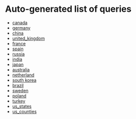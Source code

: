 # Auto-generated list of queries

* [canada](https://sophox.org/sophox/#%0A%23defaultView%3AMapRegions%0A%23%20version%208%0ASELECT%0A%20%20%28if%28bound%28%3Fid2%29%2C%3Fid2%2C%3Fid%29%20as%20%3Fid%29%0A%20%20%3Fiso_3166_2%20%3Flabel_en%20%3Flabel_fr%0AWHERE%20%7B%0A%23%20Using%20nested%20query%20to%20ensure%20there%20is%20only%20one%20%3Fid2%20value%0A%7BSELECT%0A%20%20%3Fid%0A%20%20%28SAMPLE%28%3Fid2%29%20as%20%3Fid2%29%0A%20%20%28SAMPLE%28%3Fiso_3166_2%29%20as%20%3Fiso_3166_2%29%0A%20%20%28SAMPLE%28%3Flabel_en%29%20as%20%3Flabel_en%29%0A%20%20%28SAMPLE%28%3Flabel_fr%29%20as%20%3Flabel_fr%29%0AWHERE%20%7B%0A%20%20%23%20List%20of%20regions%2C%20whose%20sub-regions%20we%20want.%0A%20%20VALUES%20%3Fentity%20%7B%20wd%3AQ16%20%7D%0A%0A%20%20%23%20P150%20%3D%20%22contains%20administrative%20territorial%20entity%22%0A%20%20%3Fentity%20wdt%3AP150%20%3Fid%20.%0A%0A%0A%0A%20%20OPTIONAL%20%7B%20%3Fid%20rdfs%3Alabel%20%3Flabel_en%20.%20FILTER%28LANG%28%3Flabel_en%29%20%3D%20%22en%22%29%20%7D%0A%20%20OPTIONAL%20%7B%20%3Fid%20rdfs%3Alabel%20%3Flabel_fr%20.%20FILTER%28LANG%28%3Flabel_fr%29%20%3D%20%22fr%22%29%20%7D%0A%20%20OPTIONAL%20%7B%20%3Fid%20wdt%3AP300%20%3Fiso_3166_2%20%7D%0A%7D%0A%23%20remove%20possible%20ID%20duplicates%0AGROUP%20BY%20%3Fid%7D%0A%7D%0A)
* [germany](https://sophox.org/sophox/#%0A%23defaultView%3AMapRegions%0A%23%20version%208%0ASELECT%0A%20%20%28if%28bound%28%3Fid2%29%2C%3Fid2%2C%3Fid%29%20as%20%3Fid%29%0A%20%20%3Fiso_3166_2%20%3Flabel_en%20%3Flabel_de%0AWHERE%20%7B%0A%23%20Using%20nested%20query%20to%20ensure%20there%20is%20only%20one%20%3Fid2%20value%0A%7BSELECT%0A%20%20%3Fid%0A%20%20%28SAMPLE%28%3Fid2%29%20as%20%3Fid2%29%0A%20%20%28SAMPLE%28%3Fiso_3166_2%29%20as%20%3Fiso_3166_2%29%0A%20%20%28SAMPLE%28%3Flabel_en%29%20as%20%3Flabel_en%29%0A%20%20%28SAMPLE%28%3Flabel_de%29%20as%20%3Flabel_de%29%0AWHERE%20%7B%0A%20%20%23%20List%20of%20regions%2C%20whose%20sub-regions%20we%20want.%0A%20%20VALUES%20%3Fentity%20%7B%20wd%3AQ183%20%7D%0A%0A%20%20%23%20P150%20%3D%20%22contains%20administrative%20territorial%20entity%22%0A%20%20%3Fentity%20wdt%3AP150%20%3Fid%20.%0A%0A%0A%0A%20%20OPTIONAL%20%7B%20%3Fid%20rdfs%3Alabel%20%3Flabel_en%20.%20FILTER%28LANG%28%3Flabel_en%29%20%3D%20%22en%22%29%20%7D%0A%20%20OPTIONAL%20%7B%20%3Fid%20rdfs%3Alabel%20%3Flabel_de%20.%20FILTER%28LANG%28%3Flabel_de%29%20%3D%20%22de%22%29%20%7D%0A%20%20OPTIONAL%20%7B%20%3Fid%20wdt%3AP300%20%3Fiso_3166_2%20%7D%0A%7D%0A%23%20remove%20possible%20ID%20duplicates%0AGROUP%20BY%20%3Fid%7D%0A%7D%0A)
* [china](https://sophox.org/sophox/#%0A%23defaultView%3AMapRegions%0A%23%20version%208%0ASELECT%0A%20%20%28if%28bound%28%3Fid2%29%2C%3Fid2%2C%3Fid%29%20as%20%3Fid%29%0A%20%20%3Fiso_3166_2%20%3Flabel_en%20%3Flabel_zh%0AWHERE%20%7B%0A%23%20Using%20nested%20query%20to%20ensure%20there%20is%20only%20one%20%3Fid2%20value%0A%7BSELECT%0A%20%20%3Fid%0A%20%20%28SAMPLE%28%3Fid2%29%20as%20%3Fid2%29%0A%20%20%28SAMPLE%28%3Fiso_3166_2%29%20as%20%3Fiso_3166_2%29%0A%20%20%28SAMPLE%28%3Flabel_en%29%20as%20%3Flabel_en%29%0A%20%20%28SAMPLE%28%3Flabel_zh%29%20as%20%3Flabel_zh%29%0AWHERE%20%7B%0A%20%20%23%20List%20of%20regions%2C%20whose%20sub-regions%20we%20want.%0A%20%20VALUES%20%3Fentity%20%7B%20wd%3AQ148%20%7D%0A%0A%20%20%23%20P150%20%3D%20%22contains%20administrative%20territorial%20entity%22%0A%20%20%3Fentity%20wdt%3AP150%20%3Fid%20.%0A%0A%0A%0A%20%20OPTIONAL%20%7B%20%3Fid%20rdfs%3Alabel%20%3Flabel_en%20.%20FILTER%28LANG%28%3Flabel_en%29%20%3D%20%22en%22%29%20%7D%0A%20%20OPTIONAL%20%7B%20%3Fid%20rdfs%3Alabel%20%3Flabel_zh%20.%20FILTER%28LANG%28%3Flabel_zh%29%20%3D%20%22zh%22%29%20%7D%0A%20%20OPTIONAL%20%7B%20%3Fid%20wdt%3AP300%20%3Fiso_3166_2%20%7D%0A%7D%0A%23%20remove%20possible%20ID%20duplicates%0AGROUP%20BY%20%3Fid%7D%0A%7D%0A)
* [united_kingdom](https://sophox.org/sophox/#%0A%23defaultView%3AMapRegions%0A%23%20version%208%0ASELECT%0A%20%20%28if%28bound%28%3Fid2%29%2C%3Fid2%2C%3Fid%29%20as%20%3Fid%29%0A%20%20%3Fiso_3166_2%20%3Flabel_en%0AWHERE%20%7B%0A%23%20Using%20nested%20query%20to%20ensure%20there%20is%20only%20one%20%3Fid2%20value%0A%7BSELECT%0A%20%20%3Fid%0A%20%20%28SAMPLE%28%3Fid2%29%20as%20%3Fid2%29%0A%20%20%28SAMPLE%28%3Fiso_3166_2%29%20as%20%3Fiso_3166_2%29%0A%20%20%28SAMPLE%28%3Flabel_en%29%20as%20%3Flabel_en%29%0AWHERE%20%7B%0A%20%20%23%20List%20of%20regions%2C%20whose%20sub-regions%20we%20want.%0A%20%20VALUES%20%3Fentity%20%7B%20wd%3AQ145%20%7D%0A%0A%20%20%23%20P150%20%3D%20%22contains%20administrative%20territorial%20entity%22%0A%20%20%3Fentity%20wdt%3AP150%20%3Fid%20.%0A%0A%0A%0A%20%20OPTIONAL%20%7B%20%3Fid%20rdfs%3Alabel%20%3Flabel_en%20.%20FILTER%28LANG%28%3Flabel_en%29%20%3D%20%22en%22%29%20%7D%0A%20%20OPTIONAL%20%7B%20%3Fid%20wdt%3AP300%20%3Fiso_3166_2%20%7D%0A%7D%0A%23%20remove%20possible%20ID%20duplicates%0AGROUP%20BY%20%3Fid%7D%0A%7D%0A)
* [france](https://sophox.org/sophox/#%0A%23defaultView%3AMapRegions%0A%23%20version%208%0ASELECT%0A%20%20%28if%28bound%28%3Fid2%29%2C%3Fid2%2C%3Fid%29%20as%20%3Fid%29%0A%20%20%3Fiso_3166_2%20%3Flabel_en%20%3Flabel_fr%0AWHERE%20%7B%0A%23%20Using%20nested%20query%20to%20ensure%20there%20is%20only%20one%20%3Fid2%20value%0A%7BSELECT%0A%20%20%3Fid%0A%20%20%28SAMPLE%28%3Fid2%29%20as%20%3Fid2%29%0A%20%20%28SAMPLE%28%3Fiso_3166_2%29%20as%20%3Fiso_3166_2%29%0A%20%20%28SAMPLE%28%3Flabel_en%29%20as%20%3Flabel_en%29%0A%20%20%28SAMPLE%28%3Flabel_fr%29%20as%20%3Flabel_fr%29%0AWHERE%20%7B%0A%20%20%23%20List%20of%20regions%2C%20whose%20sub-regions%20we%20want.%0A%20%20VALUES%20%3Fentity%20%7B%20wd%3AQ142%20%7D%0A%0A%20%20%23%20P150%20%3D%20%22contains%20administrative%20territorial%20entity%22%0A%20%20%3Fentity%20wdt%3AP150%20%3Fid%20.%0A%0A%0A%0A%20%20OPTIONAL%20%7B%20%3Fid%20rdfs%3Alabel%20%3Flabel_en%20.%20FILTER%28LANG%28%3Flabel_en%29%20%3D%20%22en%22%29%20%7D%0A%20%20OPTIONAL%20%7B%20%3Fid%20rdfs%3Alabel%20%3Flabel_fr%20.%20FILTER%28LANG%28%3Flabel_fr%29%20%3D%20%22fr%22%29%20%7D%0A%20%20OPTIONAL%20%7B%20%3Fid%20wdt%3AP300%20%3Fiso_3166_2%20%7D%0A%7D%0A%23%20remove%20possible%20ID%20duplicates%0AGROUP%20BY%20%3Fid%7D%0A%7D%0A)
* [spain](https://sophox.org/sophox/#%0A%23defaultView%3AMapRegions%0A%23%20version%208%0ASELECT%0A%20%20%28if%28bound%28%3Fid2%29%2C%3Fid2%2C%3Fid%29%20as%20%3Fid%29%0A%20%20%3Fiso_3166_2%20%3Flabel_en%20%3Flabel_es%0AWHERE%20%7B%0A%23%20Using%20nested%20query%20to%20ensure%20there%20is%20only%20one%20%3Fid2%20value%0A%7BSELECT%0A%20%20%3Fid%0A%20%20%28SAMPLE%28%3Fid2%29%20as%20%3Fid2%29%0A%20%20%28SAMPLE%28%3Fiso_3166_2%29%20as%20%3Fiso_3166_2%29%0A%20%20%28SAMPLE%28%3Flabel_en%29%20as%20%3Flabel_en%29%0A%20%20%28SAMPLE%28%3Flabel_es%29%20as%20%3Flabel_es%29%0AWHERE%20%7B%0A%20%20%23%20List%20of%20regions%2C%20whose%20sub-regions%20we%20want.%0A%20%20VALUES%20%3Fentity%20%7B%20wd%3AQ29%20%7D%0A%0A%20%20%23%20P150%20%3D%20%22contains%20administrative%20territorial%20entity%22%0A%20%20%3Fentity%20wdt%3AP150%20%3Fid%20.%0A%0A%0A%0A%20%20OPTIONAL%20%7B%20%3Fid%20rdfs%3Alabel%20%3Flabel_en%20.%20FILTER%28LANG%28%3Flabel_en%29%20%3D%20%22en%22%29%20%7D%0A%20%20OPTIONAL%20%7B%20%3Fid%20rdfs%3Alabel%20%3Flabel_es%20.%20FILTER%28LANG%28%3Flabel_es%29%20%3D%20%22es%22%29%20%7D%0A%20%20OPTIONAL%20%7B%20%3Fid%20wdt%3AP300%20%3Fiso_3166_2%20%7D%0A%7D%0A%23%20remove%20possible%20ID%20duplicates%0AGROUP%20BY%20%3Fid%7D%0A%7D%0A)
* [russia](https://sophox.org/sophox/#%0A%23defaultView%3AMapRegions%0A%23%20version%208%0ASELECT%0A%20%20%28if%28bound%28%3Fid2%29%2C%3Fid2%2C%3Fid%29%20as%20%3Fid%29%0A%20%20%3Fiso_3166_2%20%3Flabel_en%20%3Flabel_ru%0AWHERE%20%7B%0A%23%20Using%20nested%20query%20to%20ensure%20there%20is%20only%20one%20%3Fid2%20value%0A%7BSELECT%0A%20%20%3Fid%0A%20%20%28SAMPLE%28%3Fid2%29%20as%20%3Fid2%29%0A%20%20%28SAMPLE%28%3Fiso_3166_2%29%20as%20%3Fiso_3166_2%29%0A%20%20%28SAMPLE%28%3Flabel_en%29%20as%20%3Flabel_en%29%0A%20%20%28SAMPLE%28%3Flabel_ru%29%20as%20%3Flabel_ru%29%0AWHERE%20%7B%0A%20%20%23%20List%20of%20regions%2C%20whose%20sub-regions%20we%20want.%0A%20%20VALUES%20%3Fentity%20%7B%20wd%3AQ159%20%7D%0A%0A%20%20%23%20P150%20%3D%20%22contains%20administrative%20territorial%20entity%22%0A%20%20%3Fentity%20wdt%3AP150%20%3Fid%20.%0A%0A%0A%0A%20%20OPTIONAL%20%7B%20%3Fid%20rdfs%3Alabel%20%3Flabel_en%20.%20FILTER%28LANG%28%3Flabel_en%29%20%3D%20%22en%22%29%20%7D%0A%20%20OPTIONAL%20%7B%20%3Fid%20rdfs%3Alabel%20%3Flabel_ru%20.%20FILTER%28LANG%28%3Flabel_ru%29%20%3D%20%22ru%22%29%20%7D%0A%20%20OPTIONAL%20%7B%20%3Fid%20wdt%3AP300%20%3Fiso_3166_2%20%7D%0A%7D%0A%23%20remove%20possible%20ID%20duplicates%0AGROUP%20BY%20%3Fid%7D%0A%7D%0A)
* [india](https://sophox.org/sophox/#%0A%23defaultView%3AMapRegions%0A%23%20version%208%0ASELECT%0A%20%20%28if%28bound%28%3Fid2%29%2C%3Fid2%2C%3Fid%29%20as%20%3Fid%29%0A%20%20%3Fiso_3166_2%20%3Flabel_en%0AWHERE%20%7B%0A%23%20Using%20nested%20query%20to%20ensure%20there%20is%20only%20one%20%3Fid2%20value%0A%7BSELECT%0A%20%20%3Fid%0A%20%20%28SAMPLE%28%3Fid2%29%20as%20%3Fid2%29%0A%20%20%28SAMPLE%28%3Fiso_3166_2%29%20as%20%3Fiso_3166_2%29%0A%20%20%28SAMPLE%28%3Flabel_en%29%20as%20%3Flabel_en%29%0AWHERE%20%7B%0A%20%20%23%20List%20of%20regions%2C%20whose%20sub-regions%20we%20want.%0A%20%20VALUES%20%3Fentity%20%7B%20wd%3AQ668%20%7D%0A%0A%20%20%23%20P150%20%3D%20%22contains%20administrative%20territorial%20entity%22%0A%20%20%3Fentity%20wdt%3AP150%20%3Fid%20.%0A%0A%0A%0A%20%20OPTIONAL%20%7B%20%3Fid%20rdfs%3Alabel%20%3Flabel_en%20.%20FILTER%28LANG%28%3Flabel_en%29%20%3D%20%22en%22%29%20%7D%0A%20%20OPTIONAL%20%7B%20%3Fid%20wdt%3AP300%20%3Fiso_3166_2%20%7D%0A%7D%0A%23%20remove%20possible%20ID%20duplicates%0AGROUP%20BY%20%3Fid%7D%0A%7D%0A)
* [japan](https://sophox.org/sophox/#%0A%23defaultView%3AMapRegions%0A%23%20version%208%0ASELECT%0A%20%20%28if%28bound%28%3Fid2%29%2C%3Fid2%2C%3Fid%29%20as%20%3Fid%29%0A%20%20%3Fiso_3166_2%20%3Flabel_en%20%3Flabel_ja%0AWHERE%20%7B%0A%23%20Using%20nested%20query%20to%20ensure%20there%20is%20only%20one%20%3Fid2%20value%0A%7BSELECT%0A%20%20%3Fid%0A%20%20%28SAMPLE%28%3Fid2%29%20as%20%3Fid2%29%0A%20%20%28SAMPLE%28%3Fiso_3166_2%29%20as%20%3Fiso_3166_2%29%0A%20%20%28SAMPLE%28%3Flabel_en%29%20as%20%3Flabel_en%29%0A%20%20%28SAMPLE%28%3Flabel_ja%29%20as%20%3Flabel_ja%29%0AWHERE%20%7B%0A%20%20%23%20List%20of%20regions%2C%20whose%20sub-regions%20we%20want.%0A%20%20VALUES%20%3Fentity%20%7B%20wd%3AQ17%20%7D%0A%0A%20%20%23%20P150%20%3D%20%22contains%20administrative%20territorial%20entity%22%0A%20%20%3Fentity%20wdt%3AP150%20%3Fid%20.%0A%0A%0A%0A%20%20OPTIONAL%20%7B%20%3Fid%20rdfs%3Alabel%20%3Flabel_en%20.%20FILTER%28LANG%28%3Flabel_en%29%20%3D%20%22en%22%29%20%7D%0A%20%20OPTIONAL%20%7B%20%3Fid%20rdfs%3Alabel%20%3Flabel_ja%20.%20FILTER%28LANG%28%3Flabel_ja%29%20%3D%20%22ja%22%29%20%7D%0A%20%20OPTIONAL%20%7B%20%3Fid%20wdt%3AP300%20%3Fiso_3166_2%20%7D%0A%7D%0A%23%20remove%20possible%20ID%20duplicates%0AGROUP%20BY%20%3Fid%7D%0A%7D%0A)
* [australia](https://sophox.org/sophox/#%0A%23defaultView%3AMapRegions%0A%23%20version%208%0ASELECT%0A%20%20%28if%28bound%28%3Fid2%29%2C%3Fid2%2C%3Fid%29%20as%20%3Fid%29%0A%20%20%3Fiso_3166_2%20%3Flabel_en%0AWHERE%20%7B%0A%23%20Using%20nested%20query%20to%20ensure%20there%20is%20only%20one%20%3Fid2%20value%0A%7BSELECT%0A%20%20%3Fid%0A%20%20%28SAMPLE%28%3Fid2%29%20as%20%3Fid2%29%0A%20%20%28SAMPLE%28%3Fiso_3166_2%29%20as%20%3Fiso_3166_2%29%0A%20%20%28SAMPLE%28%3Flabel_en%29%20as%20%3Flabel_en%29%0AWHERE%20%7B%0A%20%20%23%20List%20of%20regions%2C%20whose%20sub-regions%20we%20want.%0A%20%20VALUES%20%3Fentity%20%7B%20wd%3AQ408%20%7D%0A%0A%20%20%23%20P150%20%3D%20%22contains%20administrative%20territorial%20entity%22%0A%20%20%3Fentity%20wdt%3AP150%20%3Fid%20.%0A%0A%0A%0A%20%20OPTIONAL%20%7B%20%3Fid%20rdfs%3Alabel%20%3Flabel_en%20.%20FILTER%28LANG%28%3Flabel_en%29%20%3D%20%22en%22%29%20%7D%0A%20%20OPTIONAL%20%7B%20%3Fid%20wdt%3AP300%20%3Fiso_3166_2%20%7D%0A%7D%0A%23%20remove%20possible%20ID%20duplicates%0AGROUP%20BY%20%3Fid%7D%0A%7D%0A)
* [netherland](https://sophox.org/sophox/#%0A%23defaultView%3AMapRegions%0A%23%20version%208%0ASELECT%0A%20%20%28if%28bound%28%3Fid2%29%2C%3Fid2%2C%3Fid%29%20as%20%3Fid%29%0A%20%20%3Fiso_3166_2%20%3Flabel_en%20%3Flabel_nl%0AWHERE%20%7B%0A%23%20Using%20nested%20query%20to%20ensure%20there%20is%20only%20one%20%3Fid2%20value%0A%7BSELECT%0A%20%20%3Fid%0A%20%20%28SAMPLE%28%3Fid2%29%20as%20%3Fid2%29%0A%20%20%28SAMPLE%28%3Fiso_3166_2%29%20as%20%3Fiso_3166_2%29%0A%20%20%28SAMPLE%28%3Flabel_en%29%20as%20%3Flabel_en%29%0A%20%20%28SAMPLE%28%3Flabel_nl%29%20as%20%3Flabel_nl%29%0AWHERE%20%7B%0A%20%20%23%20List%20of%20regions%2C%20whose%20sub-regions%20we%20want.%0A%20%20VALUES%20%3Fentity%20%7B%20wd%3AQ55%20%7D%0A%0A%20%20%23%20P150%20%3D%20%22contains%20administrative%20territorial%20entity%22%0A%20%20%3Fentity%20wdt%3AP150%20%3Fid%20.%0A%0A%0A%0A%20%20OPTIONAL%20%7B%20%3Fid%20rdfs%3Alabel%20%3Flabel_en%20.%20FILTER%28LANG%28%3Flabel_en%29%20%3D%20%22en%22%29%20%7D%0A%20%20OPTIONAL%20%7B%20%3Fid%20rdfs%3Alabel%20%3Flabel_nl%20.%20FILTER%28LANG%28%3Flabel_nl%29%20%3D%20%22nl%22%29%20%7D%0A%20%20OPTIONAL%20%7B%20%3Fid%20wdt%3AP300%20%3Fiso_3166_2%20%7D%0A%7D%0A%23%20remove%20possible%20ID%20duplicates%0AGROUP%20BY%20%3Fid%7D%0A%7D%0A)
* [south korea](https://sophox.org/sophox/#%0A%23defaultView%3AMapRegions%0A%23%20version%208%0ASELECT%0A%20%20%28if%28bound%28%3Fid2%29%2C%3Fid2%2C%3Fid%29%20as%20%3Fid%29%0A%20%20%3Fiso_3166_2%20%3Flabel_en%20%3Flabel_ko%0AWHERE%20%7B%0A%23%20Using%20nested%20query%20to%20ensure%20there%20is%20only%20one%20%3Fid2%20value%0A%7BSELECT%0A%20%20%3Fid%0A%20%20%28SAMPLE%28%3Fid2%29%20as%20%3Fid2%29%0A%20%20%28SAMPLE%28%3Fiso_3166_2%29%20as%20%3Fiso_3166_2%29%0A%20%20%28SAMPLE%28%3Flabel_en%29%20as%20%3Flabel_en%29%0A%20%20%28SAMPLE%28%3Flabel_ko%29%20as%20%3Flabel_ko%29%0AWHERE%20%7B%0A%20%20%23%20List%20of%20regions%2C%20whose%20sub-regions%20we%20want.%0A%20%20VALUES%20%3Fentity%20%7B%20wd%3AQ884%20%7D%0A%0A%20%20%23%20P150%20%3D%20%22contains%20administrative%20territorial%20entity%22%0A%20%20%3Fentity%20wdt%3AP150%20%3Fid%20.%0A%0A%0A%0A%20%20OPTIONAL%20%7B%20%3Fid%20rdfs%3Alabel%20%3Flabel_en%20.%20FILTER%28LANG%28%3Flabel_en%29%20%3D%20%22en%22%29%20%7D%0A%20%20OPTIONAL%20%7B%20%3Fid%20rdfs%3Alabel%20%3Flabel_ko%20.%20FILTER%28LANG%28%3Flabel_ko%29%20%3D%20%22ko%22%29%20%7D%0A%20%20OPTIONAL%20%7B%20%3Fid%20wdt%3AP300%20%3Fiso_3166_2%20%7D%0A%7D%0A%23%20remove%20possible%20ID%20duplicates%0AGROUP%20BY%20%3Fid%7D%0A%7D%0A)
* [brazil](https://sophox.org/sophox/#%0A%23defaultView%3AMapRegions%0A%23%20version%208%0ASELECT%0A%20%20%28if%28bound%28%3Fid2%29%2C%3Fid2%2C%3Fid%29%20as%20%3Fid%29%0A%20%20%3Fiso_3166_2%20%3Flabel_en%20%3Flabel_pt%0AWHERE%20%7B%0A%23%20Using%20nested%20query%20to%20ensure%20there%20is%20only%20one%20%3Fid2%20value%0A%7BSELECT%0A%20%20%3Fid%0A%20%20%28SAMPLE%28%3Fid2%29%20as%20%3Fid2%29%0A%20%20%28SAMPLE%28%3Fiso_3166_2%29%20as%20%3Fiso_3166_2%29%0A%20%20%28SAMPLE%28%3Flabel_en%29%20as%20%3Flabel_en%29%0A%20%20%28SAMPLE%28%3Flabel_pt%29%20as%20%3Flabel_pt%29%0AWHERE%20%7B%0A%20%20%23%20List%20of%20regions%2C%20whose%20sub-regions%20we%20want.%0A%20%20VALUES%20%3Fentity%20%7B%20wd%3AQ155%20%7D%0A%0A%20%20%23%20P150%20%3D%20%22contains%20administrative%20territorial%20entity%22%0A%20%20%3Fentity%20wdt%3AP150%20%3Fid%20.%0A%0A%0A%0A%20%20OPTIONAL%20%7B%20%3Fid%20rdfs%3Alabel%20%3Flabel_en%20.%20FILTER%28LANG%28%3Flabel_en%29%20%3D%20%22en%22%29%20%7D%0A%20%20OPTIONAL%20%7B%20%3Fid%20rdfs%3Alabel%20%3Flabel_pt%20.%20FILTER%28LANG%28%3Flabel_pt%29%20%3D%20%22pt%22%29%20%7D%0A%20%20OPTIONAL%20%7B%20%3Fid%20wdt%3AP300%20%3Fiso_3166_2%20%7D%0A%7D%0A%23%20remove%20possible%20ID%20duplicates%0AGROUP%20BY%20%3Fid%7D%0A%7D%0A)
* [sweden](https://sophox.org/sophox/#%0A%23defaultView%3AMapRegions%0A%23%20version%208%0ASELECT%0A%20%20%28if%28bound%28%3Fid2%29%2C%3Fid2%2C%3Fid%29%20as%20%3Fid%29%0A%20%20%3Fiso_3166_2%20%3Flabel_en%20%3Flabel_sv%0AWHERE%20%7B%0A%23%20Using%20nested%20query%20to%20ensure%20there%20is%20only%20one%20%3Fid2%20value%0A%7BSELECT%0A%20%20%3Fid%0A%20%20%28SAMPLE%28%3Fid2%29%20as%20%3Fid2%29%0A%20%20%28SAMPLE%28%3Fiso_3166_2%29%20as%20%3Fiso_3166_2%29%0A%20%20%28SAMPLE%28%3Flabel_en%29%20as%20%3Flabel_en%29%0A%20%20%28SAMPLE%28%3Flabel_sv%29%20as%20%3Flabel_sv%29%0AWHERE%20%7B%0A%20%20%23%20List%20of%20regions%2C%20whose%20sub-regions%20we%20want.%0A%20%20VALUES%20%3Fentity%20%7B%20wd%3AQ34%20%7D%0A%0A%20%20%23%20P150%20%3D%20%22contains%20administrative%20territorial%20entity%22%0A%20%20%3Fentity%20wdt%3AP150%20%3Fid%20.%0A%0A%0A%0A%20%20OPTIONAL%20%7B%20%3Fid%20rdfs%3Alabel%20%3Flabel_en%20.%20FILTER%28LANG%28%3Flabel_en%29%20%3D%20%22en%22%29%20%7D%0A%20%20OPTIONAL%20%7B%20%3Fid%20rdfs%3Alabel%20%3Flabel_sv%20.%20FILTER%28LANG%28%3Flabel_sv%29%20%3D%20%22sv%22%29%20%7D%0A%20%20OPTIONAL%20%7B%20%3Fid%20wdt%3AP300%20%3Fiso_3166_2%20%7D%0A%7D%0A%23%20remove%20possible%20ID%20duplicates%0AGROUP%20BY%20%3Fid%7D%0A%7D%0A)
* [poland](https://sophox.org/sophox/#%0A%23defaultView%3AMapRegions%0A%23%20version%208%0ASELECT%0A%20%20%28if%28bound%28%3Fid2%29%2C%3Fid2%2C%3Fid%29%20as%20%3Fid%29%0A%20%20%3Fiso_3166_2%20%3Flabel_en%20%3Flabel_pl%0AWHERE%20%7B%0A%23%20Using%20nested%20query%20to%20ensure%20there%20is%20only%20one%20%3Fid2%20value%0A%7BSELECT%0A%20%20%3Fid%0A%20%20%28SAMPLE%28%3Fid2%29%20as%20%3Fid2%29%0A%20%20%28SAMPLE%28%3Fiso_3166_2%29%20as%20%3Fiso_3166_2%29%0A%20%20%28SAMPLE%28%3Flabel_en%29%20as%20%3Flabel_en%29%0A%20%20%28SAMPLE%28%3Flabel_pl%29%20as%20%3Flabel_pl%29%0AWHERE%20%7B%0A%20%20%23%20List%20of%20regions%2C%20whose%20sub-regions%20we%20want.%0A%20%20VALUES%20%3Fentity%20%7B%20wd%3AQ36%20%7D%0A%0A%20%20%23%20P150%20%3D%20%22contains%20administrative%20territorial%20entity%22%0A%20%20%3Fentity%20wdt%3AP150%20%3Fid%20.%0A%0A%0A%0A%20%20OPTIONAL%20%7B%20%3Fid%20rdfs%3Alabel%20%3Flabel_en%20.%20FILTER%28LANG%28%3Flabel_en%29%20%3D%20%22en%22%29%20%7D%0A%20%20OPTIONAL%20%7B%20%3Fid%20rdfs%3Alabel%20%3Flabel_pl%20.%20FILTER%28LANG%28%3Flabel_pl%29%20%3D%20%22pl%22%29%20%7D%0A%20%20OPTIONAL%20%7B%20%3Fid%20wdt%3AP300%20%3Fiso_3166_2%20%7D%0A%7D%0A%23%20remove%20possible%20ID%20duplicates%0AGROUP%20BY%20%3Fid%7D%0A%7D%0A)
* [turkey](https://sophox.org/sophox/#%0A%23defaultView%3AMapRegions%0A%23%20version%208%0ASELECT%0A%20%20%28if%28bound%28%3Fid2%29%2C%3Fid2%2C%3Fid%29%20as%20%3Fid%29%0A%20%20%3Fiso_3166_2%20%3Flabel_en%20%3Flabel_tr%0AWHERE%20%7B%0A%23%20Using%20nested%20query%20to%20ensure%20there%20is%20only%20one%20%3Fid2%20value%0A%7BSELECT%0A%20%20%3Fid%0A%20%20%28SAMPLE%28%3Fid2%29%20as%20%3Fid2%29%0A%20%20%28SAMPLE%28%3Fiso_3166_2%29%20as%20%3Fiso_3166_2%29%0A%20%20%28SAMPLE%28%3Flabel_en%29%20as%20%3Flabel_en%29%0A%20%20%28SAMPLE%28%3Flabel_tr%29%20as%20%3Flabel_tr%29%0AWHERE%20%7B%0A%20%20%23%20List%20of%20regions%2C%20whose%20sub-regions%20we%20want.%0A%20%20VALUES%20%3Fentity%20%7B%20wd%3AQ43%20%7D%0A%0A%20%20%23%20P150%20%3D%20%22contains%20administrative%20territorial%20entity%22%0A%20%20%3Fentity%20wdt%3AP150%20%3Fid%20.%0A%0A%0A%0A%20%20OPTIONAL%20%7B%20%3Fid%20rdfs%3Alabel%20%3Flabel_en%20.%20FILTER%28LANG%28%3Flabel_en%29%20%3D%20%22en%22%29%20%7D%0A%20%20OPTIONAL%20%7B%20%3Fid%20rdfs%3Alabel%20%3Flabel_tr%20.%20FILTER%28LANG%28%3Flabel_tr%29%20%3D%20%22tr%22%29%20%7D%0A%20%20OPTIONAL%20%7B%20%3Fid%20wdt%3AP300%20%3Fiso_3166_2%20%7D%0A%7D%0A%23%20remove%20possible%20ID%20duplicates%0AGROUP%20BY%20%3Fid%7D%0A%7D%0A)
* [us_states](https://sophox.org/sophox/#%0A%23defaultView%3AMapRegions%0A%23%20version%208%0ASELECT%0A%20%20%28if%28bound%28%3Fid2%29%2C%3Fid2%2C%3Fid%29%20as%20%3Fid%29%0A%20%20%3Fiso_3166_2%20%3Ffips_5_2_alpha%20%3Flabel_en%0AWHERE%20%7B%0A%23%20Using%20nested%20query%20to%20ensure%20there%20is%20only%20one%20%3Fid2%20value%0A%7BSELECT%0A%20%20%3Fid%0A%20%20%28SAMPLE%28%3Fid2%29%20as%20%3Fid2%29%0A%20%20%28SAMPLE%28%3Fiso_3166_2%29%20as%20%3Fiso_3166_2%29%0A%20%20%28SAMPLE%28%3Ffips_5_2_alpha%29%20as%20%3Ffips_5_2_alpha%29%0A%20%20%28SAMPLE%28%3Flabel_en%29%20as%20%3Flabel_en%29%0AWHERE%20%7B%0A%20%20%23%20List%20of%20regions%2C%20whose%20sub-regions%20we%20want.%0A%20%20VALUES%20%3Fentity%20%7B%20wd%3AQ30%20%7D%0A%0A%20%20%23%20P150%20%3D%20%22contains%20administrative%20territorial%20entity%22%0A%20%20%3Fentity%20wdt%3AP150%20%3Fid%20.%0A%0A%0A%20%20FILTER%28%21BOUND%28%3Ffips_5_2_alpha%29%20%7C%7C%20REGEX%28%3Ffips_5_2_alpha%2C%20%22%5BA-Z%5D%7B2%7D%22%29%29%0A%20%20OPTIONAL%20%7B%20%3Fid%20rdfs%3Alabel%20%3Flabel_en%20.%20FILTER%28LANG%28%3Flabel_en%29%20%3D%20%22en%22%29%20%7D%0A%20%20OPTIONAL%20%7B%20%3Fid%20wdt%3AP300%20%3Fiso_3166_2%20%7D%0A%20%20OPTIONAL%20%7B%20%3Fid%20wdt%3AP883%20%3Ffips_5_2_alpha%20%7D%0A%7D%0A%23%20remove%20possible%20ID%20duplicates%0AGROUP%20BY%20%3Fid%7D%0A%7D%0A)
* [us_counties](https://sophox.org/sophox/#%0A%23defaultView%3AMapRegions%0A%23%20version%208%0ASELECT%0A%20%20%28if%28bound%28%3Fid2%29%2C%3Fid2%2C%3Fid%29%20as%20%3Fid%29%0A%20%20%3Ffips_6_4_alpha%20%3Fgnis%20%3Fviaf%20%3Flabel_en%0AWHERE%20%7B%0A%23%20Using%20nested%20query%20to%20ensure%20there%20is%20only%20one%20%3Fid2%20value%0A%7BSELECT%0A%20%20%3Fid%0A%20%20%28SAMPLE%28%3Fid2%29%20as%20%3Fid2%29%0A%20%20%28SAMPLE%28%3Ffips_6_4_alpha%29%20as%20%3Ffips_6_4_alpha%29%0A%20%20%28SAMPLE%28%3Fgnis%29%20as%20%3Fgnis%29%0A%20%20%28SAMPLE%28%3Fviaf%29%20as%20%3Fviaf%29%0A%20%20%28SAMPLE%28%3Flabel_en%29%20as%20%3Flabel_en%29%0AWHERE%20%7B%0A%20%20%23%20List%20of%20regions%2C%20whose%20sub-regions%20we%20want.%0A%20%20VALUES%20%3Fentity%20%7B%20wd%3AQ30%20%7D%0A%0A%20%20%23%20P150%20%3D%20%22contains%20administrative%20territorial%20entity%22%0A%20%20%3Fentity%20wdt%3AP150/wdt%3AP150%20%3Fid%20.%0A%0A%20%20OPTIONAL%20%7B%20%3Fid%20wdt%3AP3403%20%3Fid2%20.%20%7D%0A%0A%20%20OPTIONAL%20%7B%20%3Fid%20rdfs%3Alabel%20%3Flabel_en%20.%20FILTER%28LANG%28%3Flabel_en%29%20%3D%20%22en%22%29%20%7D%0A%20%20OPTIONAL%20%7B%20%3Fid%20wdt%3AP882%20%3Ffips_6_4_alpha%20%7D%0A%20%20OPTIONAL%20%7B%20%3Fid%20wdt%3AP590%20%3Fgnis%20%7D%0A%20%20OPTIONAL%20%7B%20%3Fid%20wdt%3AP214%20%3Fviaf%20%7D%0A%7D%0A%23%20remove%20possible%20ID%20duplicates%0AGROUP%20BY%20%3Fid%7D%0A%7D%0A)
